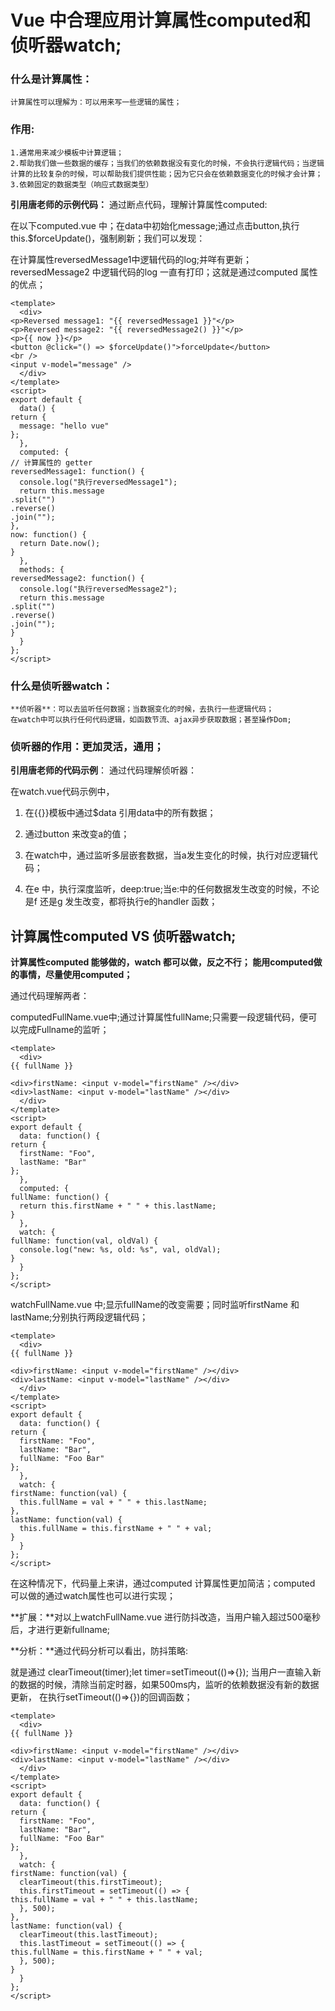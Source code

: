 # Vue 中合理应用计算属性computed和侦听器watch;

### 什么是计算属性：

	计算属性可以理解为：可以用来写一些逻辑的属性；
### 作用:
  
	1.通常用来减少模板中计算逻辑；
	2.帮助我们做一些数据的缓存；当我们的依赖数据没有变化的时候，不会执行逻辑代码；当逻辑计算的比较复杂的时候，可以帮助我们提供性能；因为它只会在依赖数据变化的时候才会计算；
	3.依赖固定的数据类型（响应式数据类型）

**引用唐老师的示例代码：**
通过断点代码，理解计算属性computed:

在以下computed.vue 中；在data中初始化message;通过点击button,执行this.$forceUpdate()，强制刷新；我们可以发现：

在计算属性reversedMessage1中逻辑代码的log;并咩有更新；reversedMessage2 中逻辑代码的log 一直有打印；这就是通过computed 属性的优点；
    
    <template>
      <div>
    <p>Reversed message1: "{{ reversedMessage1 }}"</p>
    <p>Reversed message2: "{{ reversedMessage2() }}"</p>
    <p>{{ now }}</p>
    <button @click="() => $forceUpdate()">forceUpdate</button>
    <br />
    <input v-model="message" />
      </div>
    </template>
    <script>
    export default {
      data() {
    return {
      message: "hello vue"
    };
      },
      computed: {
    // 计算属性的 getter
    reversedMessage1: function() {
      console.log("执行reversedMessage1");
      return this.message
    .split("")
    .reverse()
    .join("");
    },
    now: function() {
      return Date.now();
    }
      },
      methods: {
    reversedMessage2: function() {
      console.log("执行reversedMessage2");
      return this.message
    .split("")
    .reverse()
    .join("");
    }
      }
    };
    </script>
    

### 什么是侦听器watch：

	**侦听器**：可以去监听任何数据；当数据变化的时候，去执行一些逻辑代码；
	在watch中可以执行任何代码逻辑，如函数节流、ajax异步获取数据；甚至操作Dom;


### 侦听器的作用：更加灵活，通用；
**引用唐老师的代码示例**：
通过代码理解侦听器：

在watch.vue代码示例中，


1. 在{{}}模板中通过$data 引用data中的所有数据；
2. 通过button 来改变a的值；
3. 在watch中，通过监听多层嵌套数据，当a发生变化的时候，执行对应逻辑代码；
4. 在e 中，执行深度监听，deep:true;当e:中的任何数据发生改变的时候，不论是f 还是g 发生改变，都将执行e的handler 函数；

    <template>
      <div>
    {{ $data }}
    <br />
    <button @click="() => (a += 1)">a+1</button>
      </div>
    </template>
    <script>
    export default {
      data: function() {
    return {
      a: 1,
      b: { c: 2, d: 3 },
      e: {
    f: {
      g: 4
    }
      },
      h: []
    };
      },
      watch: {
    a: function(val, oldVal) {
      this.b.c += 1;
      console.log("new: %s, old: %s", val, oldVal);
    },
    "b.c": function(val, oldVal) {
      this.b.d += 1;
      console.log("new: %s, old: %s", val, oldVal);
    },
    "b.d": function(val, oldVal) {
      this.e.f.g += 1;
      console.log("new: %s, old: %s", val, oldVal);
    },
    e: {
      handler: function(val, oldVal) {
    this.h.push("😄");
    console.log("new: %s, old: %s", val, oldVal);
      },
      deep: true
    },
    h(val, oldVal) {
      console.log("new: %s, old: %s", val, oldVal);
    }
      }
    };
    </script>

## 计算属性computed VS 侦听器watch;

**计算属性computed 能够做的，watch 都可以做，反之不行；
能用computed做的事情，尽量使用computed；**

通过代码理解两者：

computedFullName.vue中;通过计算属性fullName;只需要一段逻辑代码，便可以完成Fullname的监听；

    <template>
      <div>
    {{ fullName }}
    
    <div>firstName: <input v-model="firstName" /></div>
    <div>lastName: <input v-model="lastName" /></div>
      </div>
    </template>
    <script>
    export default {
      data: function() {
    return {
      firstName: "Foo",
      lastName: "Bar"
    };
      },
      computed: {
    fullName: function() {
      return this.firstName + " " + this.lastName;
    }
      },
      watch: {
    fullName: function(val, oldVal) {
      console.log("new: %s, old: %s", val, oldVal);
    }
      }
    };
    </script>

watchFullName.vue 中;显示fullName的改变需要；同时监听firstName 和lastName;分别执行两段逻辑代码；

    <template>
      <div>
    {{ fullName }}
    
    <div>firstName: <input v-model="firstName" /></div>
    <div>lastName: <input v-model="lastName" /></div>
      </div>
    </template>
    <script>
    export default {
      data: function() {
    return {
      firstName: "Foo",
      lastName: "Bar",
      fullName: "Foo Bar"
    };
      },
      watch: {
    firstName: function(val) {
      this.fullName = val + " " + this.lastName;
    },
    lastName: function(val) {
      this.fullName = this.firstName + " " + val;
    }
      }
    };
    </script>

在这种情况下，代码量上来讲，通过computed 计算属性更加简洁；computed 可以做的通过watch属性也可以进行实现；

**扩展：**对以上watchFullName.vue 进行防抖改造，当用户输入超过500毫秒后，才进行更新fullname;

**分析：**通过代码分析可以看出，防抖策略:
	
就是通过 clearTimeout(timer);let timer=setTimeout(()=>{});
当用户一直输入新的数据的时候，清除当前定时器，如果500ms内，监听的依赖数据没有新的数据更新，
在执行setTimeout(()=>{})的回调函数；

    <template>
      <div>
    {{ fullName }}
    
    <div>firstName: <input v-model="firstName" /></div>
    <div>lastName: <input v-model="lastName" /></div>
      </div>
    </template>
    <script>
    export default {
      data: function() {
    return {
      firstName: "Foo",
      lastName: "Bar",
      fullName: "Foo Bar"
    };
      }, 
      watch: {
    firstName: function(val) {
      clearTimeout(this.firstTimeout);
      this.firstTimeout = setTimeout(() => {
    this.fullName = val + " " + this.lastName;
      }, 500);
    },
    lastName: function(val) {
      clearTimeout(this.lastTimeout);
      this.lastTimeout = setTimeout(() => {
    this.fullName = this.firstName + " " + val;
      }, 500);
    }
      }
    };
    </script>













